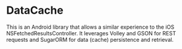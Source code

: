 # DataCache
This is an Android library that allows a similar experience to the iOS NSFetchedResultsController. It leverages Volley and GSON for REST requests and SugarORM for data (cache) persistence and retrieval.
